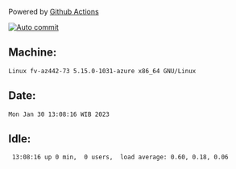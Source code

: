 Powered by [Github Actions](https://github.com/features/actions)

[![Auto commit](https://github.com/hiage/workstation/workflows/Auto%20commit/badge.svg)](https://github.com/hiage/workstation/actions?query=workflow%3A%22Auto+commit%22)

## Machine:
```
Linux fv-az442-73 5.15.0-1031-azure x86_64 GNU/Linux
```
## Date:
```
Mon Jan 30 13:08:16 WIB 2023
```
## Idle:
```
 13:08:16 up 0 min,  0 users,  load average: 0.60, 0.18, 0.06
```
